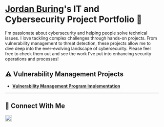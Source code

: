 # <a href="https://www.linkedin.com/in/jordan-buring-7a55b46/">Jordan Buring</a>'s IT and Cybersecurity Project Portfolio 🔐

I'm passionate about cybersecurity and helping people solve technical issues. I love tackling complex challenges through hands-on projects. From vulnerability management to threat detection, these projects allow me to dive deep into the ever-evolving landscape of cybersecurity. Please feel free to check them out and see the work I’ve put into enhancing security operations and processes!


## ⚠️ Vulnerability Management Projects

- **[Vulnerability Management Program Implementation](https://github.com/JordanBuring/vulnerability-management-program)**


<hr/>

## 🤳 Connect With Me


[<img align="left" alt="Jordan's LinkedIn | LinkedIn" width="22px" src="https://cdn.jsdelivr.net/npm/simple-icons@v3/icons/linkedin.svg" />][linkedin]


[linkedin]: https://linkedin.com/in/jordan-buring-7a55b46

<!--
<img width="35" alt="image" src="https://github.com/user-attachments/assets/2f41c7cd-5ea8-4475-b451-a37161b6c3fb"> 
<img width="35" alt="image" src="https://github.com/user-attachments/assets/77649969-9910-4994-8b96-74a116cfb2a8">
-->
